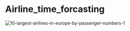# Airline_time_forcasting
![10-largest-airlines-in-europe-by-passenger-numbers-1](https://user-images.githubusercontent.com/107571666/177782301-ccca8743-fe05-4581-9525-e2d8b3530072.jpg)
